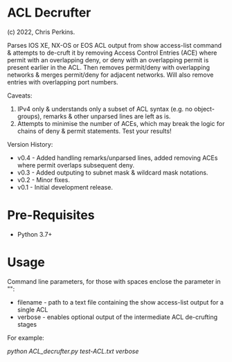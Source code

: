# ACL Decrufter
(c) 2022, Chris Perkins.

Parses IOS XE, NX-OS or EOS ACL output from show access-list command & attempts to de-cruft it by removing Access Control Entries (ACE) where permit with an overlapping deny, or deny with an overlapping permit is present earlier in the ACL. Then removes permit/deny with overlapping networks & merges permit/deny for adjacent networks. Will also remove entries with overlapping port numbers.

Caveats:
1) IPv4 only & understands only a subset of ACL syntax (e.g. no object-groups), remarks & other unparsed lines are left as is.
2) Attempts to minimise the number of ACEs, which may break the logic for chains of deny & permit statements. Test your results!


Version History:
* v0.4 - Added handling remarks/unparsed lines, added removing ACEs where permit overlaps subsequent deny.
* v0.3 - Added outputing to subnet mask & wildcard mask notations.
* v0.2 - Minor fixes.
* v0.1 - Initial development release.

# Pre-Requisites
* Python 3.7+

# Usage
Command line parameters, for those with spaces enclose the parameter in "":

* filename - path to a text file containing the show access-list output for a single ACL
* verbose - enables optional output of the intermediate ACL de-crufting stages

For example:

_python ACL_decrufter.py test-ACL.txt verbose_